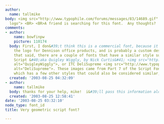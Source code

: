 ```yaml
---
author:
  name: tallmike
body: <img src="http://www.typophile.com/forums/messages/83/14689.gif" alt="ennison
  logo"> <BR> <BR>A friend is searching for this font.  Any thoughts?
comments:
- author:
    name: bowfinpw
    picture: 110174
  body: First, I don&#39;t think this is a commercial font, because it looks like
    the logo for Dennison office products, and is probably a custom design. <BR> <BR>With
    that said, there are a couple of fonts that have a similar style such as Holly
    Script &#40;aka Quigley Wiggly, by Nick Curtis&#41; <img src="http://www.typophile.com/forums/messages/83/14693.gif"
    alt="QuigleyWiggly">, or ITC DeliSupreme <img src="http://www.typophile.com/forums/messages/83/14694.gif"
    alt="DeliSupreme">. These images came from Part 7 of the Script Font ID Guide,
    which has a few other styles that could also be considered similar, like Einhorn/Salut.
  created: '2003-08-25 04:32:09'
- author:
    name: tallmike
  body: thanks for your help, mike!  i&#39;ll pass this information along.  cheers!
  created: '2003-08-25 12:58:41'
date: '2003-08-25 03:32:10'
node_type: font_id
title: Very geometric script font?

---
```

